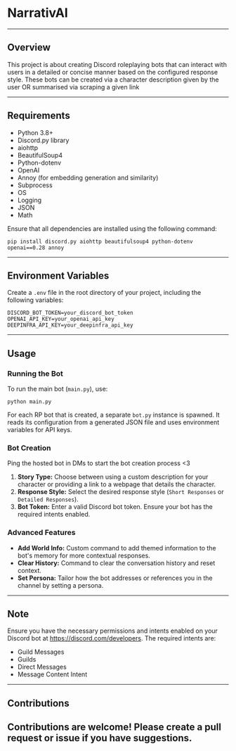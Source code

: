 # NarrativAI

---

## Overview
This project is about creating Discord roleplaying bots that can interact with users in a detailed or concise manner based on the configured response style. These bots can be created via a character description given by the user OR summarised via scraping a given link

---

## Requirements
- Python 3.8+
- Discord.py library
- aiohttp
- BeautifulSoup4
- Python-dotenv
- OpenAI
- Annoy (for embedding generation and similarity)
- Subprocess
- OS
- Logging
- JSON
- Math

Ensure that all dependencies are installed using the following command:
```shell
pip install discord.py aiohttp beautifulsoup4 python-dotenv openai==0.28 annoy
```

---

## Environment Variables
Create a `.env` file in the root directory of your project, including the following variables:
```
DISCORD_BOT_TOKEN=your_discord_bot_token
OPENAI_API_KEY=your_openai_api_key
DEEPINFRA_API_KEY=your_deepinfra_api_key
```

---

## Usage

### Running the Bot
To run the main bot (`main.py`), use:
```shell
python main.py
```

For each RP bot that is created, a separate `bot.py` instance is spawned. It reads its configuration from a generated JSON file and uses environment variables for API keys.

### Bot Creation
Ping the hosted bot in DMs to start the bot creation process <3
1. **Story Type:** Choose between using a custom description for your character or providing a link to a webpage that details the character.
2. **Response Style:** Select the desired response style (`Short Responses` or `Detailed Responses`).
3. **Bot Token:** Enter a valid Discord bot token. Ensure your bot has the required intents enabled.

### Advanced Features
- **Add World Info:** Custom command to add themed information to the bot's memory for more contextual responses.
- **Clear History:** Command to clear the conversation history and reset context.
- **Set Persona:** Tailor how the bot addresses or references you in the channel by setting a persona.

---

## Note
Ensure you have the necessary permissions and intents enabled on your Discord bot at https://discord.com/developers. The required intents are:
- Guild Messages
- Guilds
- Direct Messages
- Message Content Intent

---


## Contributions
Contributions are welcome! Please create a pull request or issue if you have suggestions.
---
